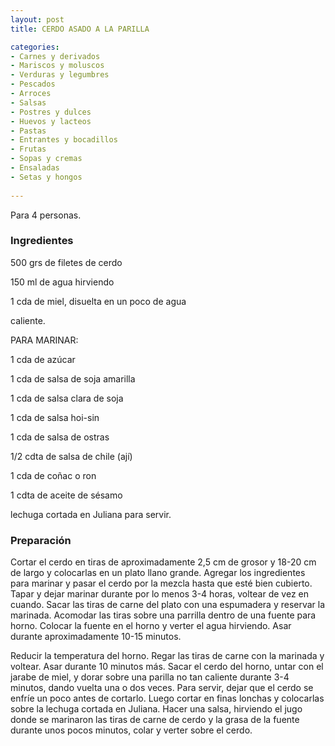```yaml
---
layout: post
title: CERDO ASADO A LA PARILLA

categories:
- Carnes y derivados
- Mariscos y moluscos
- Verduras y legumbres
- Pescados
- Arroces
- Salsas
- Postres y dulces
- Huevos y lacteos
- Pastas
- Entrantes y bocadillos
- Frutas
- Sopas y cremas
- Ensaladas
- Setas y hongos
 
---
```

Para 4 personas.

<h3>Ingredientes</h3>
500 grs de filetes de cerdo

150 ml de agua hirviendo

1 cda de miel, disuelta en un poco de agua

caliente.

PARA MARINAR:

1 cda de azúcar

1 cda de salsa de soja amarilla

1 cda de salsa clara de soja

1 cda de salsa hoi-sin

1 cda de salsa de ostras

1/2 cdta de salsa de chile (ají)

1 cda de coñac o ron

1 cdta de aceite de sésamo

lechuga cortada en Juliana para servir.

<h3>Preparación</h3>
Cortar el cerdo en tiras de aproximadamente 2,5 cm de grosor y 18-20 cm de largo y colocarlas en un plato llano grande. Agregar los ingredientes para marinar y pasar el cerdo por la mezcla hasta que esté bien cubierto. Tapar y dejar marinar durante por lo menos 3-4 horas, voltear de vez en cuando. Sacar las tiras de carne del plato con una espumadera y reservar la marinada. Acomodar las tiras sobre una parrilla dentro de una fuente para horno. Colocar la fuente en el horno y verter el agua hirviendo. Asar durante aproximadamente 10-15 minutos.

Reducir la temperatura del horno. Regar las tiras de carne con la marinada y voltear. Asar durante 10 minutos más. Sacar el cerdo del horno, untar con el jarabe de miel, y dorar sobre una parilla no tan caliente durante 3-4 minutos, dando vuelta una o dos veces. Para servir, dejar que el cerdo se enfríe un poco antes de cortarlo. Luego cortar en finas lonchas y colocarlas sobre la lechuga cortada en Juliana. Hacer una salsa, hirviendo el jugo donde se marinaron las tiras de carne de cerdo y la grasa de la fuente durante unos pocos minutos, colar y verter sobre el cerdo.


